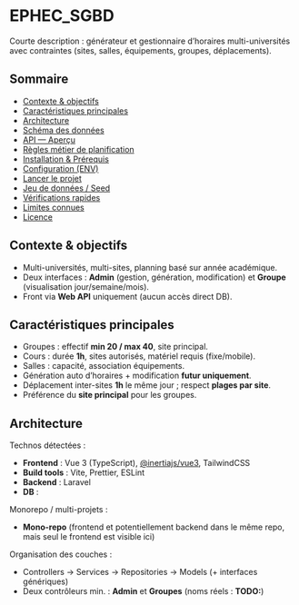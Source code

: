 # EPHEC_SGBD
Courte description : générateur et gestionnaire d’horaires multi-universités avec contraintes (sites, salles, équipements, groupes, déplacements).

## Sommaire
- [Contexte & objectifs](#contexte--objectifs)
- [Caractéristiques principales](#caractéristiques-principales)
- [Architecture](#architecture)
- [Schéma des données](#schéma-des-données)
- [API — Aperçu](#api--aperçu)
- [Règles métier de planification](#règles-métier-de-planification)
- [Installation & Prérequis](#installation--prérequis)
- [Configuration (ENV)](#configuration-env)
- [Lancer le projet](#lancer-le-projet)
- [Jeu de données / Seed](#jeu-de-données--seed)
- [Vérifications rapides](#vérifications-rapides)
- [Limites connues](#limites-connues)
- [Licence](#licence)

## Contexte & objectifs
- Multi-universités, multi-sites, planning basé sur année académique.
- Deux interfaces : **Admin** (gestion, génération, modification) et **Groupe** (visualisation jour/semaine/mois).
- Front via **Web API** uniquement (aucun accès direct DB).

## Caractéristiques principales
- Groupes : effectif **min 20 / max 40**, site principal.
- Cours : durée **1h**, sites autorisés, matériel requis (fixe/mobile).
- Salles : capacité, association équipements.
- Génération auto d’horaires + modification **futur uniquement**.
- Déplacement inter-sites **1h** le même jour ; respect **plages par site**.
- Préférence du **site principal** pour les groupes.

## Architecture
Technos détectées :  
- **Frontend** : Vue 3 (TypeScript), [@inertiajs/vue3](https://inertiajs.com/), TailwindCSS  
- **Build tools** : Vite, Prettier, ESLint  
- **Backend** : Laravel
- **DB** : 

Monorepo / multi-projets :  
- **Mono-repo** (frontend et potentiellement backend dans le même repo, mais seul le frontend est visible ici)

Organisation des couches :
- Controllers → Services → Repositories → Models (+ interfaces génériques)
- Deux contrôleurs min. : **Admin** et **Groupes** (noms réels : **TODO:**)
